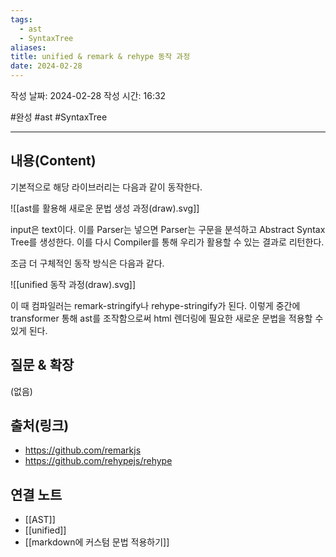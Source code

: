 ```yaml
---
tags:
  - ast
  - SyntaxTree
aliases: 
title: unified & remark & rehype 동작 과정
date: 2024-02-28
---
```

작성 날짜: 2024-02-28
작성 시간: 16:32

#완성 #ast #SyntaxTree 

----
## 내용(Content)
기본적으로 해당 라이브러리는 다음과 같이 동작한다.

![[ast를 활용해 새로운 문법 생성 과정(draw).svg]]

input은 text이다. 이를 Parser는 넣으면 Parser는 구문을 분석하고 Abstract Syntax Tree를 생성한다. 이를 다시 Compiler를 통해 우리가 활용할 수 있는 결과로 리턴한다.

조금 더 구체적인 동작 방식은 다음과 같다.

![[unified 동작 과정(draw).svg]]

이 때 컴파일러는 remark-stringify나 rehype-stringify가 된다.  이렇게 중간에 transformer 통해 ast를 조작함으로써 html 렌더링에 필요한 새로운 문법을 적용할 수 있게 된다.
## 질문 & 확장

(없음)

## 출처(링크)
- https://github.com/remarkjs
- https://github.com/rehypejs/rehype

## 연결 노트
- [[AST]]
- [[unified]]
- [[markdown에 커스텀 문법 적용하기]]









